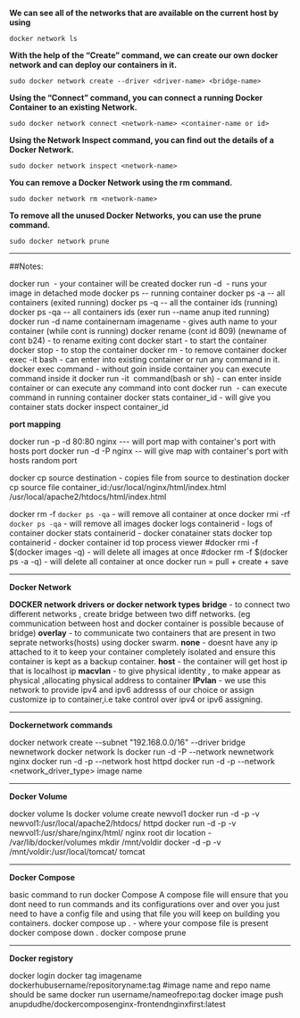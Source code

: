 **We can see all of the networks that are available on the current host by using**
```
docker network ls
```
**With the help of the “Create” command, we can create our own docker network and can deploy our containers in it.**
```
sudo docker network create --driver <driver-name> <bridge-name>
```
**Using the “Connect” command, you can connect a running Docker Container to an existing Network.**
```
sudo docker network connect <network-name> <container-name or id>
```
**Using the Network Inspect command, you can find out the details of a Docker Network.**
```
sudo docker network inspect <network-name>
```
**You can remove a Docker Network using the rm command.**
```
sudo docker network rm <network-name>
```
**To remove all the unused Docker Networks, you can use the prune command.**
```
sudo docker network prune
```

--------------------------------------------------------------------------------------------------------------------------------------------------------------------------------------------------------------------------------
##Notes:

docker run <image name>  - your container will be created 
docker run -d <image name> - runs your image in detached mode
docker ps    -- running container
docker ps -a -- all containers (exited running)
docker ps -q -- all the container ids (running)
docker ps -qa -- all containers ids (exer run --name anup ited running)
docker run -d name containernam imagename  - gives auth name to your container (while cont is running)
docker rename  (cont id 809)  (newname of cont b24) - to rename exiting cont
docker start <container id> - to start the container
docker stop <container id> - to stop the container
docker rm <container id> - to remove container
docker exec -it <container id> bash - can enter into existing container or run any command in it.
docker exec <container id> command - without goin inside container you can execute command inside it
docker run  -it <image name> command(bash or sh) - can enter inside container or can execute any command into cont
docker run  <image name> <command> - can execute command in running container
docker stats container_id - will give you container stats
docker inspect container_id

**port mapping**

docker run -p -d 80:80 nginx --- will port map with container's port with hosts port
docker run  -d -P nginx -- will give map with container's port with hosts random port

docker cp source destination - copies file from source to destination
docker cp source file container_id:/usr/local/nginx/html/index.html
/usr/local/apache2/htdocs/html/index.html

docker rm -f `docker ps -qa` - will remove all container at once
docker rmi -rf `docker ps -qa` - will remove all images
docker logs containerid - logs of container
docker stats containerid - docker conatainer stats
docker top containerid  - docker container id top process viewer
#docker rmi -f $(docker images -q) - will delete all images at once
#docker rm -f $(docker ps -a -q)  - will delete all container at once
docker run  = pull  + create + save

-------------------------------------------------------------------------------------------------------------------------------------------------


**Docker Network**

**DOCKER network drivers or docker network types**
**bridge** - to connect two different networks , create bridge between two diff networks.
(eg communication between host and docker container is possible because of bridge)
**overlay** - to communicate two containers that are present in two seprate networks(hosts) using
docker swarm.
**none** -  doesnt have any ip attached to it to keep your container completely isolated and 
ensure this container is kept as a backup container.
**host** -  the container will get host ip that is localhost ip 
**macvlan** - to give physical identity , to make appear as physical ,allocating physical
address to container
**IPvlan** - we use this network to provide ipv4 and ipv6 addresss of our choice or
assign customize ip to container,i.e take control over ipv4 or ipv6 assigning.

------------------------------------------------------------------------------------------------------------------------------------------------
**Dockernetwork commands**

docker network create --subnet "192.168.0.0/16" --driver bridge newnetwork 
docker network ls 
docker run -d -P --network newnetwork nginx
docker run -d -p --network host httpd
docker run -d -p --network <network_driver_type> image name

-------------------------------------------------------------------------------------------------------------------------------------------------
**Docker Volume**

docker volume ls
docker volume create newvol1
docker run -d -p -v newvol1:/usr/local/apache2/htdocs/  httpd
docker run -d -p -v newvol1:/usr/share/nginx/html/  nginx
root dir location - /var/lib/docker/volumes
mkdir /mnt/voldir
docker -d -p -v /mnt/voldir:/usr/local/tomcat/ tomcat

----------------------------------------------------------------------------------------------------------------------------------------------------
**Docker Compose**

basic command to run docker Compose
A compose file will ensure that you dont need to run commands and its configurations
over and over you just need to have a config file and using that file you will keep on building
you containers.
docker compose up .   - where your compose file is present
docker compose down . 
docker compose prune  


-------------------------------------------------------------------------------------------------------------------------------------------------------
**Docker registory**


docker login
docker tag imagename dockerhubusername/repositoryname:tag   #image name and repo name should be same
docker run username/nameofrepo:tag
docker image push anupdudhe/dockercomposenginx-frontendnginxfirst:latest
